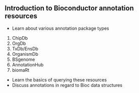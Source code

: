 ## Introduction to Bioconductor annotation resources
- Learn about various annotation package types
1. ChipDb
2. OrgDb
3. TxDb/EnsDb
4. OrganismDb
5. BSgenome
6. AnnotationHub
7. biomaRt
- Learn the basics of querying these resources
- Discuss annotations in regard to Bioc data structures
